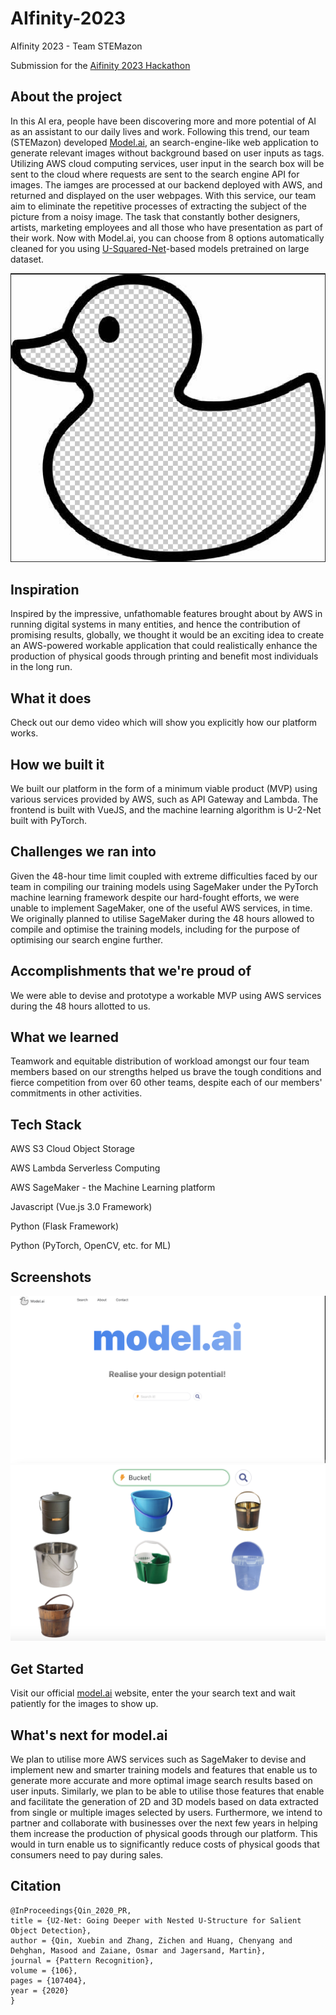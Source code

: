 # AIfinity-2023
AIfinity 2023 - Team STEMazon

Submission for the [Aifinity 2023 Hackathon](https://aifinity-2023.devpost.com)

## About the project

In this AI era, people have been discovering more and more potential of AI as an assistant to our daily lives and work. Following this trend, our team (STEMazon) developed [Model.ai](https://devpost.com/software/stemazon-tba), an search-engine-like web application to generate relevant images without background based on user inputs as tags. Utilizing AWS cloud computing services, user input in the search box will be sent to the cloud where requests are sent to the search engine API for images. The iamges are processed at our backend deployed with AWS, and returned and displayed on the user webpages. With this service, our team aim to eliminate the repetitive processes of extracting the subject of the picture from a noisy image. The task that constantly bother designers, artists, marketing employees and all those who have presentation as part of their work. Now with Model.ai, you can choose from 8 options automatically cleaned for you using [U-Squared-Net](https://arxiv.org/pdf/2005.09007.pdf)-based models pretrained on large dataset.

<p align='center'>
<img src='images/ducklogo.png' width=800>
</p>

## Inspiration

Inspired by the impressive, unfathomable features brought about by AWS in running digital systems in many entities, and hence the contribution of promising results, globally, we thought it would be an exciting idea to create an AWS-powered workable application that could realistically enhance the production of physical goods through printing and benefit most individuals in the long run.

## What it does

Check out our demo video which will show you explicitly how our platform works.

## How we built it

We built our platform in the form of a minimum viable product (MVP) using various services provided by AWS, such as API Gateway and Lambda. The frontend is built with VueJS, and the machine learning algorithm is U-2-Net built with PyTorch.

## Challenges we ran into

Given the 48-hour time limit coupled with extreme difficulties faced by our team in compiling our training models using SageMaker under the PyTorch machine learning framework despite our hard-fought efforts, we were unable to implement SageMaker, one of the useful AWS services, in time. We originally planned to utilise SageMaker during the 48 hours allowed to compile and optimise the training models, including for the purpose of optimising our search engine further.

## Accomplishments that we're proud of

We were able to devise and prototype a workable MVP using AWS services during the 48 hours allotted to us.

## What we learned

Teamwork and equitable distribution of workload amongst our four team members based on our strengths helped us brave the tough conditions and fierce competition from over 60 other teams, despite each of our members' commitments in other activities.

## Tech Stack

AWS S3 Cloud Object Storage

AWS Lambda Serverless Computing

AWS SageMaker - the Machine Learning platform

Javascript (Vue.js 3.0 Framework)

Python (Flask Framework)

Python (PyTorch, OpenCV, etc. for ML)

## Screenshots

![Home](images/Home.png)
![Bucket](images/Bucket.png) 

## Get Started

Visit our official [model.ai](http://stemazon-s3.s3-website-ap-southeast-1.amazonaws.com) website, enter the your search text and wait patiently for the images to show up.

## What's next for model.ai

We plan to utilise more AWS services such as SageMaker to devise and implement new and smarter training models and features that enable us to generate more accurate and more optimal image search results based on user inputs. Similarly, we plan to be able to utilise those features that enable and facilitate the generation of 2D and 3D models based on data extracted from single or multiple images selected by users. Furthermore, we intend to partner and collaborate with businesses over the next few years in helping them increase the production of physical goods through our platform. This would in turn enable us to significantly reduce costs of physical goods that consumers need to pay during sales.

## Citation

```
@InProceedings{Qin_2020_PR,
title = {U2-Net: Going Deeper with Nested U-Structure for Salient Object Detection},
author = {Qin, Xuebin and Zhang, Zichen and Huang, Chenyang and Dehghan, Masood and Zaiane, Osmar and Jagersand, Martin},
journal = {Pattern Recognition},
volume = {106},
pages = {107404},
year = {2020}
}
```
